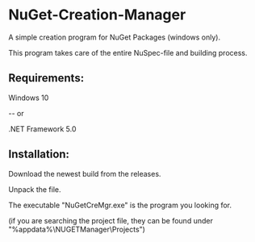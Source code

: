 # NuGet-Creation-Manager
A simple creation program for NuGet Packages (windows only).

This program takes care of the entire NuSpec-file and building process.

## Requirements:

Windows 10

-- or

.NET Framework 5.0


## Installation:
Download the newest build from the releases.

Unpack the file.

The executable "NuGetCreMgr.exe" is the program you looking for.

(if you are searching the project file, they can be found under "%appdata%\NUGETManager\Projects")
